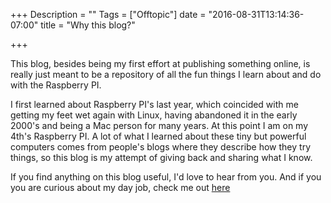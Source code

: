 +++
Description = ""
Tags = ["Offtopic"]
date = "2016-08-31T13:14:36-07:00"
title = "Why this blog?"

+++

This blog, besides being my first effort at publishing something online, is really
just meant to be a repository of all the fun things I learn about and do with the
Raspberry PI. 

I first learned about Raspberry PI's last year, which coincided with me getting my feet
wet again with Linux, having abandoned it in the early 2000's and being a Mac person
for many years. At this point I am on my 4th's Raspberry PI. A lot of what I learned
about these tiny but powerful computers comes from people's blogs where they describe
how they try things, so this blog is my attempt of giving back and sharing what I know.

If you find anything on this blog useful, I'd love to hear from you. And if you you
are curious about my day job, check me out [here](http://nikolaischlegel.com 
"Nikolai's Homepage")
